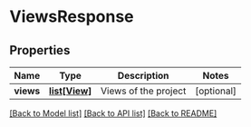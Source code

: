 # ViewsResponse

## Properties
Name | Type | Description | Notes
------------ | ------------- | ------------- | -------------
**views** | [**list[View]**](View.md) | Views of the project | [optional] 

[[Back to Model list]](../README.md#documentation-for-models) [[Back to API list]](../README.md#documentation-for-api-endpoints) [[Back to README]](../README.md)


